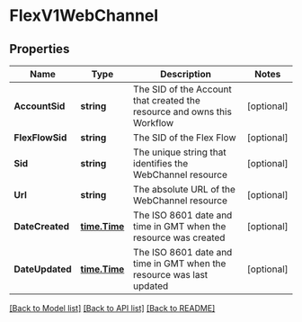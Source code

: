 # FlexV1WebChannel

## Properties

Name | Type | Description | Notes
------------ | ------------- | ------------- | -------------
**AccountSid** | **string** | The SID of the Account that created the resource and owns this Workflow |[optional] 
**FlexFlowSid** | **string** | The SID of the Flex Flow |[optional] 
**Sid** | **string** | The unique string that identifies the WebChannel resource |[optional] 
**Url** | **string** | The absolute URL of the WebChannel resource |[optional] 
**DateCreated** | [**time.Time**](time.Time.md) | The ISO 8601 date and time in GMT when the resource was created |[optional] 
**DateUpdated** | [**time.Time**](time.Time.md) | The ISO 8601 date and time in GMT when the resource was last updated |[optional] 

[[Back to Model list]](../README.md#documentation-for-models) [[Back to API list]](../README.md#documentation-for-api-endpoints) [[Back to README]](../README.md)


